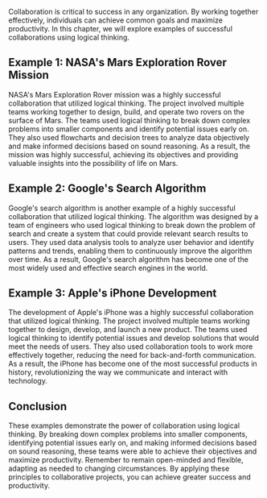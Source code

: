 
Collaboration is critical to success in any organization. By working together effectively, individuals can achieve common goals and maximize productivity. In this chapter, we will explore examples of successful collaborations using logical thinking.

Example 1: NASA's Mars Exploration Rover Mission
------------------------------------------------

NASA's Mars Exploration Rover mission was a highly successful collaboration that utilized logical thinking. The project involved multiple teams working together to design, build, and operate two rovers on the surface of Mars. The teams used logical thinking to break down complex problems into smaller components and identify potential issues early on. They also used flowcharts and decision trees to analyze data objectively and make informed decisions based on sound reasoning. As a result, the mission was highly successful, achieving its objectives and providing valuable insights into the possibility of life on Mars.

Example 2: Google's Search Algorithm
------------------------------------

Google's search algorithm is another example of a highly successful collaboration that utilized logical thinking. The algorithm was designed by a team of engineers who used logical thinking to break down the problem of search and create a system that could provide relevant search results to users. They used data analysis tools to analyze user behavior and identify patterns and trends, enabling them to continuously improve the algorithm over time. As a result, Google's search algorithm has become one of the most widely used and effective search engines in the world.

Example 3: Apple's iPhone Development
-------------------------------------

The development of Apple's iPhone was a highly successful collaboration that utilized logical thinking. The project involved multiple teams working together to design, develop, and launch a new product. The teams used logical thinking to identify potential issues and develop solutions that would meet the needs of users. They also used collaboration tools to work more effectively together, reducing the need for back-and-forth communication. As a result, the iPhone has become one of the most successful products in history, revolutionizing the way we communicate and interact with technology.

Conclusion
----------

These examples demonstrate the power of collaboration using logical thinking. By breaking down complex problems into smaller components, identifying potential issues early on, and making informed decisions based on sound reasoning, these teams were able to achieve their objectives and maximize productivity. Remember to remain open-minded and flexible, adapting as needed to changing circumstances. By applying these principles to collaborative projects, you can achieve greater success and productivity.

